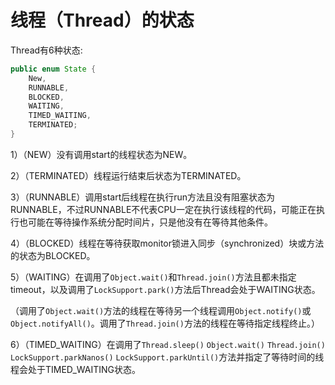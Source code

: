 # 线程（Thread）的状态

Thread有6种状态:

```java
public enum State {
    New,
    RUNNABLE,
    BLOCKED,
    WAITING,
    TIMED_WAITING,
    TERMINATED;
}
```

1）（NEW）没有调用start的线程状态为NEW。

2）（TERMINATED）线程运行结束后状态为TERMINATED。

3）（RUNNABLE）调用start后线程在执行run方法且没有阻塞状态为RUNNABLE，不过RUNNABLE不代表CPU一定在执行该线程的代码，可能正在执行也可能在等待操作系统分配时间片，只是他没有在等待其他条件。

4）（BLOCKED）线程在等待获取monitor锁进入同步（synchronized）块或方法的状态为BLOCKED。

5）（WAITING）在调用了`Object.wait()`和`Thread.join()`方法且都未指定timeout，以及调用了`LockSupport.park()`方法后Thread会处于WAITING状态。

（调用了`Object.wait()`方法的线程在等待另一个线程调用`Object.notify()`或`Object.notifyAll()`。调用了`Thread.join()`方法的线程在等待指定线程终止。）

6）（TIMED_WAITING）在调用了`Thread.sleep()` `Object.wait()` `Thread.join()` `LockSupport.parkNanos()` `LockSupport.parkUntil()`方法并指定了等待时间的线程会处于TIMED_WAITING状态。

